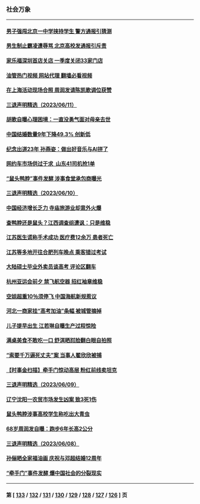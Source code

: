 ### 社会万象
---
#### [男子强闯北京一中学挟持学生 警方通报引猜测](../../pages/ncid282/n14014486.md?06121645) 
#### [男生制止霸凌遭辱骂 北京高校发通报引斥责](../../pages/ncid282/n14014348.md?06121645) 
#### [家乐福深圳首店关店 一季度关闭33家门店](../../pages/ncid282/n14014389.md?06121645) 
#### [油管热门视频 网站代理 翻墙必看视频](http://138.2.39.72:81/youtube.html?epic-marker?06121645)
#### [在上海活动现场合照 周润发请陈凯歌调位获赞](../../pages/ncid282/n14014245.md?06121645) 
#### [三退声明精选（2023/06/11）](../../pages/ncid282/n14014351.md?06121645) 
#### [胡歌自曝心理困境：一直没勇气面对母亲去世](../../pages/ncid282/n14014218.md?06121645) 
#### [中国结婚数量9年下降49.3% 创新低](../../pages/ncid282/n14014231.md?06121645) 
#### [纪念出道23年 孙燕姿：做出好音乐与AI拼了](../../pages/ncid282/n14014195.md?06121645) 
#### [网约车市场供过于求 山东41司机抢1单](../../pages/ncid282/n14013978.md?06121645) 
#### [“鼠头鸭脖”事件发酵 涉事食堂承包商曝光](../../pages/ncid282/n14013878.md?06121645) 
#### [三退声明精选（2023/06/10）](../../pages/ncid282/n14013953.md?06121645) 
#### [中国经济增长乏力 寺庙旅游业却意外火爆](../../pages/ncid282/n14002070.md?06121645) 
#### [查鸭脖还是鼠头？江西调查组遭讽：只是维稳](../../pages/ncid282/n14013811.md?06121645) 
#### [江苏医生谎称手术成功 医疗费12余万 患者死亡](../../pages/ncid282/n14013672.md?06121645) 
#### [江苏等多地开往合肥列车晚点 乘客错过考试](../../pages/ncid282/n14013706.md?06121645) 
#### [大陆硕士毕业外卖员谈高考 评论区翻车](../../pages/ncid282/n14013677.md?06121645) 
#### [杭州亚运会前夕 禁飞航空器 招红袖章维稳](../../pages/ncid282/n14013618.md?06121645) 
#### [空姐超重10％须停飞 中国海航新规惹议](../../pages/ncid282/n14013628.md?06121645) 
#### [河北一商家挂“高考加油”条幅 被城管摘掉](../../pages/ncid282/n14013613.md?06121645) 
#### [儿子提早出生 江若琳自曝生产过程惊险](../../pages/ncid282/n14013422.md?06121645) 
#### [满桌美食不敢吃一口 舒淇晒怼脸翻白眼自拍照](../../pages/ncid282/n14013393.md?06121645) 
#### [“索要千万逼死丈夫”案 当事人翟欣欣被捕](../../pages/ncid282/n14013418.md?06121645) 
#### [【时事金扫描】牵手门惊动高层 粉红前线卖坦克](../../pages/ncid282/n14012807.md?06121645) 
#### [三退声明精选（2023/06/09）](../../pages/ncid282/n14013374.md?06121645) 
#### [辽宁沈阳一农贸市场发生凶案 致3死1伤](../../pages/ncid282/n14013055.md?06121645) 
#### [鼠头鸭脖涉事高校学生称吃出大青虫](../../pages/ncid282/n14012823.md?06121645) 
#### [68岁周润发自曝：跑步6年长高2公分](../../pages/ncid282/n14012729.md?06121645) 
#### [三退声明精选（2023/06/08）](../../pages/ncid282/n14012771.md?06121645) 
#### [孙俪晒全家福油画 庆祝与邓超结婚12周年](../../pages/ncid282/n14012618.md?06121645) 
#### [“牵手门”事件发酵 爆中国社会的分裂现实](../../pages/ncid282/n14011898.md?06121645) 

---
#### 第 [ [133](./133.md?06121645) / [132](./132.md?06121645) / [131](./131.md?06121645) / [130](./130.md?06121645) / [129](./129.md?06121645) / [128](./128.md?06121645) / [127](./127.md?06121645) / [126](./126.md?06121645) ] 页
